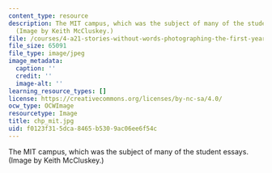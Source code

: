 ```yaml
---
content_type: resource
description: The MIT campus, which was the subject of many of the student essays.
  (Image by Keith McCluskey.)
file: /courses/4-a21-stories-without-words-photographing-the-first-year-fall-2006/f0123f315dca8465b5309ac06ee6f54c_chp_mit.jpg
file_size: 65091
file_type: image/jpeg
image_metadata:
  caption: ''
  credit: ''
  image-alt: ''
learning_resource_types: []
license: https://creativecommons.org/licenses/by-nc-sa/4.0/
ocw_type: OCWImage
resourcetype: Image
title: chp_mit.jpg
uid: f0123f31-5dca-8465-b530-9ac06ee6f54c
---
```

The MIT campus, which was the subject of many of the student essays. (Image by Keith McCluskey.)